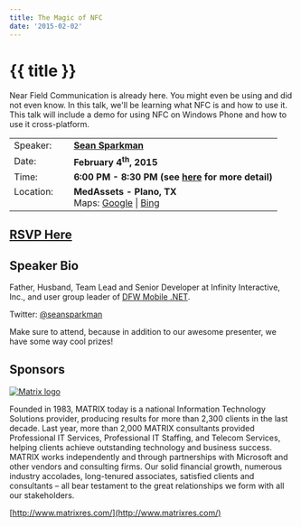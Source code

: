 ```yaml
---
title: The Magic of NFC
date: '2015-02-02'
---
```

# {{ title }}

Near Field Communication is already here. You might even be using and did not even know. In this talk, we'll be learning what NFC is and how to use it. This talk will include a demo for using NFC on Windows Phone and how to use it cross-platform.

<table><tbody><tr><td>Speaker:</td><td>&nbsp;</td><td><b><a title="Sean Sparkman" target="_blank" href="https://twitter.com/seansparkman">Sean Sparkman</a></b></td></tr><tr><td>Date:</td><td>&nbsp;</td><td><b>February 4<sup>th</sup>, 2015</b></td></tr><tr><td valign="top">Time:</td><td>&nbsp;</td><td><b>6:00 PM - 8:30 PM (see <a title="Location" href="../../location/index.html">here</a> for more detail)</b></td></tr><tr><td valign="top">Location:</td><td>&nbsp;</td><td><b>MedAssets - Plano, TX</b><br>Maps: <a title="Google" target="_blank" href="https://goo.gl/maps/1OyNE">Google</a> | <a title="Bing" target="_blank" href="http://binged.it/1afBEJ9">Bing</a></td></tr></tbody></table>

## [RSVP Here](https://www.eventbrite.com/e/the-magic-of-nfc-tickets-15597894723)

## Speaker Bio

Father, Husband, Team Lead and Senior Developer at Infinity Interactive, Inc., and user group leader of [DFW Mobile .NET](http://www.dfwmobile.net/).

Twitter: [@seansparkman](http://twitter.com/seansparkman)

Make sure to attend, because in addition to our awesome presenter, we have some way cool prizes!

## Sponsors

[![Matrix logo](http://northdallas.net/files/sponsor/matrixlogo.jpg)](http://www.matrixres.com/)

Founded in 1983, MATRIX today is a national Information Technology Solutions provider, producing results for more than 2,300 clients in the last decade. Last year, more than 2,000 MATRIX consultants provided Professional IT Services, Professional IT Staffing, and Telecom Services, helping clients achieve outstanding technology and business success. MATRIX works independently and through partnerships with Microsoft and other vendors and consulting firms. Our solid financial growth, numerous industry accolades, long-tenured associates, satisfied clients and consultants – all bear testament to the great relationships we form with all our stakeholders.

[http://www.matrixres.com/](http://www.matrixres.com/)
    
